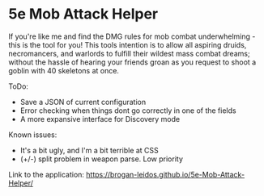 # 5e Mob Attack Helper
If you're like me and find the DMG rules for mob combat underwhelming - this is the tool for you!
This tools intention is to allow all aspiring druids, necromancers, and warlords to fulfill their wildest mass combat dreams; without the hassle of hearing your friends groan as you request to shoot a goblin with 40 skeletons at once.

ToDo:
  - Save a JSON of current configuration
  - Error checking when things dont go correctly in one of the fields
  - A more expansive interface for Discovery mode

Known issues:
  - It's a bit ugly, and I'm a bit terrible at CSS
  - (+/-) split problem in weapon parse. Low priority



Link to the application:
https://brogan-leidos.github.io/5e-Mob-Attack-Helper/
